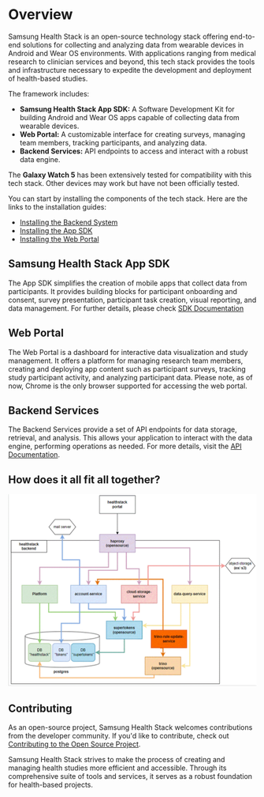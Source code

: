 # Overview

Samsung Health Stack is an open-source technology stack offering end-to-end solutions for collecting and analyzing data from wearable devices in Android and Wear OS environments. With applications ranging from medical research to clinician services and beyond, this tech stack provides the tools and infrastructure necessary to expedite the development and deployment of health-based studies.

The framework includes:

-   **Samsung Health Stack App SDK:** A Software Development Kit for building Android and Wear OS apps capable of collecting data from wearable devices.
-   **Web Portal:** A customizable interface for creating surveys, managing team members, tracking participants, and analyzing data.
-   **Backend Services:** API endpoints to access and interact with a robust data engine.

The **Galaxy Watch 5** has been extensively tested for compatibility with this tech stack. Other devices may work but have not been officially tested.

You can start by installing the components of the tech stack. Here are the links to the installation guides:

-   [Installing the Backend System](/install-backend.html)
-   [Installing the App SDK](/install-sdk.html)
-   [Installing the Web Portal](/install-portal.html)

## Samsung Health Stack App SDK

The App SDK simplifies the creation of mobile apps that collect data from participants. It provides building blocks for participant onboarding and consent, survey presentation, participant task creation, visual reporting, and data management. For further details, please check [SDK Documentation](/sdk-docs.html)

## Web Portal

The Web Portal is a dashboard for interactive data visualization and study management. It offers a platform for managing research team members, creating and deploying app content such as participant surveys, tracking study participant activity, and analyzing participant data. Please note, as of now, Chrome is the only browser supported for accessing the web portal.

## Backend Services

The Backend Services provide a set of API endpoints for data storage, retrieval, and analysis. This allows your application to interact with the data engine, performing operations as needed. For more details, visit the [API Documentation](/api-docs.html).

## How does it all fit all together?

![img](./overview.assets/clip_image002.gif)

## Contributing

As an open-source project, Samsung Health Stack welcomes contributions from the developer community. If you'd like to contribute, check out [Contributing to the Open Source Project](/contribute-to-the-project.html).

Samsung Health Stack strives to make the process of creating and managing health studies more efficient and accessible. Through its comprehensive suite of tools and services, it serves as a robust foundation for health-based projects.
